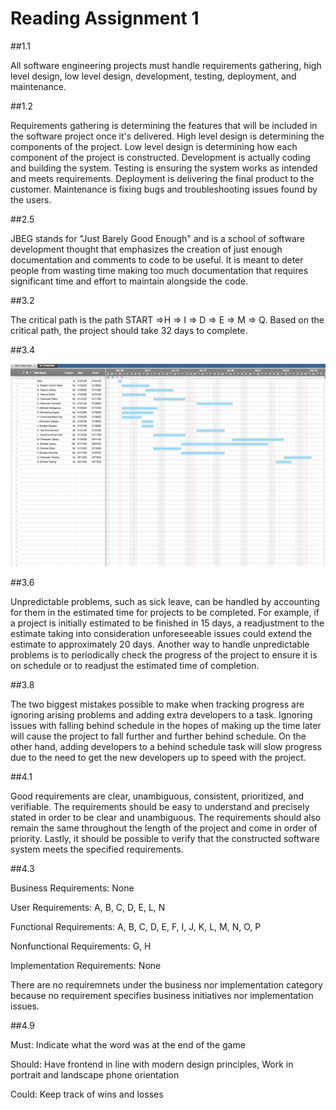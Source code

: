 # Reading Assignment 1

##1.1

All software engineering projects must handle requirements gathering, high level design, low level design, development, testing, deployment, and maintenance.

##1.2

Requirements gathering is determining the features that will be included in the software project once it's delivered. High level design is determining the components of the project. Low level design is determining how each component of the project is constructed. Development is actually coding and building the system. Testing is ensuring the system works as intended and meets requirements. Deployment is delivering the final product to the customer. Maintenance is fixing bugs and troubleshooting issues found by the users.

##2.5

JBEG stands for "Just Barely Good Enough" and is a school of software development thought that emphasizes the creation of just enough documentation and comments to code to be useful. It is meant to deter people from wasting time making too much documentation that requires significant time and effort to maintain alongside the code.

##3.2

The critical path is the path START =>H => I => D => E => M => Q. Based on the critical path, the project should take 32 days to complete.

##3.4

![alt text](https://github.com/cjdellomes/OrgSoft/blob/master/Assignments/Gantt.png)

##3.6

Unpredictable problems, such as sick leave, can be handled by accounting for them in the estimated time for projects to be completed. For example, if a project is initially estimated to be finished in 15 days, a readjustment to the estimate taking into consideration unforeseeable issues could extend the estimate to approximately 20 days. Another way to handle unpredictable problems is to periodically check the progress of the project to ensure it is on schedule or to readjust the estimated time of completion.

##3.8

The two biggest mistakes possible to make when tracking progress are ignoring arising problems and adding extra developers to a task. Ignoring issues with falling behind schedule in the hopes of making up the time later will cause the project to fall further and further behind schedule. On the other hand, adding developers to a behind schedule task will slow progress due to the need to get the new developers up to speed with the project.

##4.1

Good requirements are clear, unambiguous, consistent, prioritized, and verifiable. The requirements should be easy to understand and precisely stated in order to be clear and unambiguous. The requirements should also remain the same throughout the length of the project and come in order of priority. Lastly, it should be possible to verify that the constructed software system meets the specified requirements.

##4.3

Business Requirements: None

User Requirements: A, B, C, D, E, L, N

Functional Requirements: A, B, C, D, E, F, I, J, K, L, M, N, O, P

Nonfunctional Requirements: G, H

Implementation Requirements: None

There are no requiremnets under the business nor implementation category because no requirement specifies business initiatives nor implementation issues.

##4.9

Must: Indicate what the word was at the end of the game

Should: Have frontend in line with modern design principles, Work in portrait and landscape phone orientation

Could: Keep track of wins and losses
